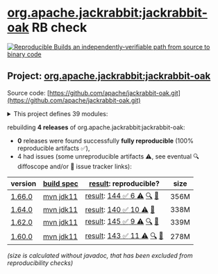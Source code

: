 [org.apache.jackrabbit:jackrabbit-oak](https://central.sonatype.com/artifact/org.apache.jackrabbit/jackrabbit-oak/versions) RB check
=======

[![Reproducible Builds](https://reproducible-builds.org/images/logos/rb.svg) an independently-verifiable path from source to binary code](https://reproducible-builds.org/)

## Project: [org.apache.jackrabbit:jackrabbit-oak](https://central.sonatype.com/artifact/org.apache.jackrabbit/jackrabbit-oak/versions)

Source code: [https://github.com/apache/jackrabbit-oak.git](https://github.com/apache/jackrabbit-oak.git)

<details><summary>This project defines 39 modules:</summary>

* [org.apache.jackrabbit:oak-api](https://central.sonatype.com/artifact/org.apache.jackrabbit/oak-api/1.66.0)
* [org.apache.jackrabbit:oak-auth-external](https://central.sonatype.com/artifact/org.apache.jackrabbit/oak-auth-external/1.66.0)
* [org.apache.jackrabbit:oak-auth-ldap](https://central.sonatype.com/artifact/org.apache.jackrabbit/oak-auth-ldap/1.66.0)
* [org.apache.jackrabbit:oak-authorization-cug](https://central.sonatype.com/artifact/org.apache.jackrabbit/oak-authorization-cug/1.66.0)
* [org.apache.jackrabbit:oak-authorization-principalbased](https://central.sonatype.com/artifact/org.apache.jackrabbit/oak-authorization-principalbased/1.66.0)
* [org.apache.jackrabbit:oak-blob](https://central.sonatype.com/artifact/org.apache.jackrabbit/oak-blob/1.66.0)
* [org.apache.jackrabbit:oak-blob-cloud](https://central.sonatype.com/artifact/org.apache.jackrabbit/oak-blob-cloud/1.66.0)
* [org.apache.jackrabbit:oak-blob-cloud-azure](https://central.sonatype.com/artifact/org.apache.jackrabbit/oak-blob-cloud-azure/1.66.0)
* [org.apache.jackrabbit:oak-blob-plugins](https://central.sonatype.com/artifact/org.apache.jackrabbit/oak-blob-plugins/1.66.0)
* [org.apache.jackrabbit:oak-commons](https://central.sonatype.com/artifact/org.apache.jackrabbit/oak-commons/1.66.0)
* [org.apache.jackrabbit:oak-core](https://central.sonatype.com/artifact/org.apache.jackrabbit/oak-core/1.66.0)
* [org.apache.jackrabbit:oak-core-spi](https://central.sonatype.com/artifact/org.apache.jackrabbit/oak-core-spi/1.66.0)
* [org.apache.jackrabbit:oak-exercise](https://central.sonatype.com/artifact/org.apache.jackrabbit/oak-exercise/1.66.0)
* [org.apache.jackrabbit:oak-http](https://central.sonatype.com/artifact/org.apache.jackrabbit/oak-http/1.66.0)
* [org.apache.jackrabbit:oak-it](https://central.sonatype.com/artifact/org.apache.jackrabbit/oak-it/1.66.0)
* [org.apache.jackrabbit:oak-jackrabbit-api](https://central.sonatype.com/artifact/org.apache.jackrabbit/oak-jackrabbit-api/1.66.0)
* [org.apache.jackrabbit:oak-jcr](https://central.sonatype.com/artifact/org.apache.jackrabbit/oak-jcr/1.66.0)
* [org.apache.jackrabbit:oak-lucene](https://central.sonatype.com/artifact/org.apache.jackrabbit/oak-lucene/1.66.0)
* [org.apache.jackrabbit:oak-parent](https://central.sonatype.com/artifact/org.apache.jackrabbit/oak-parent/1.66.0)
* [org.apache.jackrabbit:oak-pojosr](https://central.sonatype.com/artifact/org.apache.jackrabbit/oak-pojosr/1.66.0)
* [org.apache.jackrabbit:oak-query-spi](https://central.sonatype.com/artifact/org.apache.jackrabbit/oak-query-spi/1.66.0)
* [org.apache.jackrabbit:oak-run](https://central.sonatype.com/artifact/org.apache.jackrabbit/oak-run/1.66.0)
* [org.apache.jackrabbit:oak-run-commons](https://central.sonatype.com/artifact/org.apache.jackrabbit/oak-run-commons/1.66.0)
* [org.apache.jackrabbit:oak-run-elastic](https://central.sonatype.com/artifact/org.apache.jackrabbit/oak-run-elastic/1.66.0)
* [org.apache.jackrabbit:oak-search](https://central.sonatype.com/artifact/org.apache.jackrabbit/oak-search/1.66.0)
* [org.apache.jackrabbit:oak-search-elastic](https://central.sonatype.com/artifact/org.apache.jackrabbit/oak-search-elastic/1.66.0)
* [org.apache.jackrabbit:oak-search-mt](https://central.sonatype.com/artifact/org.apache.jackrabbit/oak-search-mt/1.66.0)
* [org.apache.jackrabbit:oak-security-spi](https://central.sonatype.com/artifact/org.apache.jackrabbit/oak-security-spi/1.66.0)
* [org.apache.jackrabbit:oak-segment-aws](https://central.sonatype.com/artifact/org.apache.jackrabbit/oak-segment-aws/1.66.0)
* [org.apache.jackrabbit:oak-segment-azure](https://central.sonatype.com/artifact/org.apache.jackrabbit/oak-segment-azure/1.66.0)
* [org.apache.jackrabbit:oak-segment-remote](https://central.sonatype.com/artifact/org.apache.jackrabbit/oak-segment-remote/1.66.0)
* [org.apache.jackrabbit:oak-segment-tar](https://central.sonatype.com/artifact/org.apache.jackrabbit/oak-segment-tar/1.66.0)
* [org.apache.jackrabbit:oak-shaded-guava](https://central.sonatype.com/artifact/org.apache.jackrabbit/oak-shaded-guava/1.66.0)
* [org.apache.jackrabbit:oak-solr-core](https://central.sonatype.com/artifact/org.apache.jackrabbit/oak-solr-core/1.66.0)
* [org.apache.jackrabbit:oak-solr-osgi](https://central.sonatype.com/artifact/org.apache.jackrabbit/oak-solr-osgi/1.66.0)
* [org.apache.jackrabbit:oak-store-composite](https://central.sonatype.com/artifact/org.apache.jackrabbit/oak-store-composite/1.66.0)
* [org.apache.jackrabbit:oak-store-document](https://central.sonatype.com/artifact/org.apache.jackrabbit/oak-store-document/1.66.0)
* [org.apache.jackrabbit:oak-store-spi](https://central.sonatype.com/artifact/org.apache.jackrabbit/oak-store-spi/1.66.0)
* [org.apache.jackrabbit:oak-upgrade](https://central.sonatype.com/artifact/org.apache.jackrabbit/oak-upgrade/1.66.0)
</details>

rebuilding **4 releases** of org.apache.jackrabbit:jackrabbit-oak:
- **0** releases were found successfully **fully reproducible** (100% reproducible artifacts :white_check_mark:),
- 4 had issues (some unreproducible artifacts :warning:, see eventual :mag: diffoscope and/or :memo: issue tracker links):

| version | [build spec](/BUILDSPEC.md) | [result](https://reproducible-builds.org/docs/jvm/): reproducible? | size |
| -- | --------- | ------ | -- |
| [1.66.0](https://central.sonatype.com/artifact/org.apache.jackrabbit/jackrabbit-oak/1.66.0/pom) | [mvn jdk11](jackrabbit-oak-1.66.0.buildspec) | [result](jackrabbit-oak-1.66.0.buildinfo): [144 :white_check_mark:  6 :warning:](jackrabbit-oak-1.66.0.buildcompare) [:mag:](jackrabbit-oak-1.66.0.diffoscope) [:memo:](https://issues.apache.org/jira/browse/OAK-10662) | 356M |
| [1.64.0](https://central.sonatype.com/artifact/org.apache.jackrabbit/jackrabbit-oak/1.64.0/pom) | [mvn jdk11](jackrabbit-oak-1.64.0.buildspec) | [result](jackrabbit-oak-1.64.0.buildinfo): [140 :white_check_mark:  10 :warning:](jackrabbit-oak-1.64.0.buildcompare) [:memo:](https://issues.apache.org/jira/browse/OAK-10662) | 338M |
| [1.62.0](https://central.sonatype.com/artifact/org.apache.jackrabbit/jackrabbit-oak/1.62.0/pom) | [mvn jdk11](jackrabbit-oak-1.62.0.buildspec) | [result](jackrabbit-oak-1.62.0.buildinfo): [145 :white_check_mark:  9 :warning:](jackrabbit-oak-1.62.0.buildcompare) [:mag:](jackrabbit-oak-1.62.0.diffoscope) [:memo:](https://issues.apache.org/jira/browse/OAK-10662) | 339M |
| [1.60.0](https://central.sonatype.com/artifact/org.apache.jackrabbit/jackrabbit-oak/1.60.0/pom) | [mvn jdk11](jackrabbit-oak-1.60.0.buildspec) | [result](jackrabbit-oak-1.60.0.buildinfo): [143 :white_check_mark:  11 :warning:](jackrabbit-oak-1.60.0.buildcompare) [:mag:](jackrabbit-oak-1.60.0.diffoscope) [:memo:](https://issues.apache.org/jira/browse/OAK-10662) | 278M |

<i>(size is calculated without javadoc, that has been excluded from reproducibility checks)</i>
